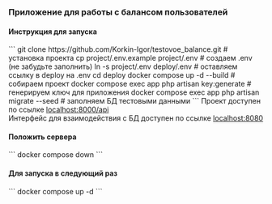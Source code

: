 <h3>Приложение для работы с балансом пользователей</h3>

<h4>Инструкция для запуска</h4>
```
git clone https://github.com/Korkin-Igor/testovoe_balance.git # установка проекта
cp project/.env.example project/.env # создаем .env (не забудьте заполнить)
ln -s project/.env deploy/.env # оставляем ссылку в deploy на .env
cd deploy
docker compose up -d --build # собираем проект
docker compose exec app php artisan key:generate # генерируем ключ для приложения
docker compose exec app php artisan migrate --seed # заполняем БД тестовыми данными
```
Проект доступен по ссылке <a href="http://localhost:8000">localhost:8000/api</a> <br>
Интерфейс для взаимодействия с БД доступен по ссылке <a href="http://localhost:8080">localhost:8080</a>

<h4>Положить сервера</h4>
```
docker compose down
```

<h4>Для запуска в следующий раз</h4>
```
docker compose up -d
```
